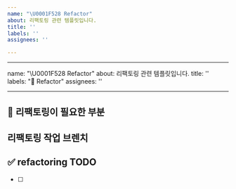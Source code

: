 ```yaml
---
name: "\U0001F528 Refactor"
about: 리팩토링 관련 템플릿입니다.
title: ''
labels: ''
assignees: ''

---
```


---
name: "\U0001F528 Refactor"
about: 리팩토링 관련 템플릿입니다.
title: ''
labels: ":hammer:  Refactor"
assignees: ''

---

## 🔨 리팩토링이 필요한 부분 

## 리팩토링 작업 브렌치
<!-- refactor/issue-47-->

## ✅ refactoring TODO
<!-- 리팩토링 TODO  -->
- [ ]
